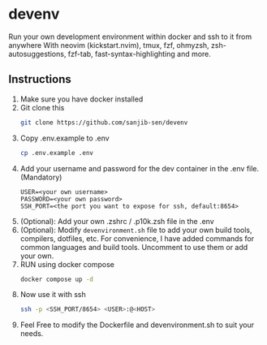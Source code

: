 # devenv

Run your own development environment within docker and ssh to it from anywhere
With neovim (kickstart.nvim), tmux, fzf, ohmyzsh, zsh-autosuggestions, fzf-tab, fast-syntax-highlighting and more.

## Instructions

1. Make sure you have docker installed
2. Git clone this
    ```sh
    git clone https://github.com/sanjib-sen/devenv
    ```
3. Copy .env.example to .env
    ```sh
    cp .env.example .env
    ```
4. Add your username and password for the dev container in the .env file. (Mandatory)
    ```.env
    USER=<your own username>
    PASSWORD=<your own password>
    SSH_PORT=<the port you want to expose for ssh, default:8654>
    ```
5. (Optional): Add your own .zshrc / .p10k.zsh file in the .env
6. (Optional): Modify `devenvironment.sh` file to add your own build tools, compilers, dotfiles, etc.
    For convenience, I have added commands for common languages and build tools. Uncomment to use them or add your own.
7. RUN using docker compose
    ```sh
    docker compose up -d
    ```
8. Now use it with ssh
    ```sh
    ssh -p <SSH_PORT/8654> <USER>:@<HOST>
    ```
9. Feel Free to modify the Dockerfile and devenvironment.sh to suit your needs.
